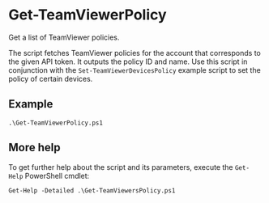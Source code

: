 # Get-TeamViewerPolicy

Get a list of TeamViewer policies.

The script fetches TeamViewer policies for the account that corresponds
to the given API token.
It outputs the policy ID and name.
Use this script in conjunction with the `Set-TeamViewerDevicesPolicy`
example script to set the policy of certain devices.

## Example

```
.\Get-TeamViewerPolicy.ps1
```

## More help

To get further help about the script and its parameters, execute the
`Get-Help` PowerShell cmdlet:

```
Get-Help -Detailed .\Get-TeamViewersPolicy.ps1
```
